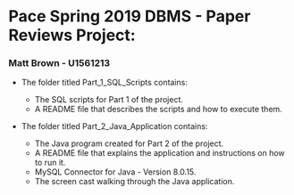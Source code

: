 # Pace Spring 2019 DBMS - Paper Reviews Project:

### Matt Brown - U1561213

- The folder titled Part_1_SQL_Scripts contains: 
  - The SQL scripts for Part 1 of the project.
  - A README file that describes the scripts and how to execute them.

- The folder titled Part_2_Java_Application contains:
  - The Java program created for Part 2 of the project.
  - A README file that explains the application and instructions on how to run it.
  - MySQL Connector for Java - Version 8.0.15.
  - The screen cast walking through the Java application.